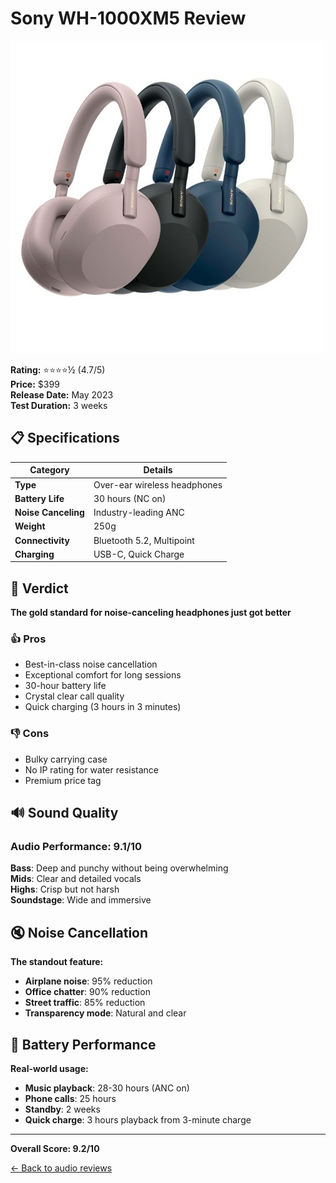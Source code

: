 # Sony WH-1000XM5 Review
![SonyXM5](./images/sonyXm5.jpg)

**Rating:** ⭐⭐⭐⭐½ (4.7/5)  
**Price:** $399  
**Release Date:** May 2023  
**Test Duration:** 3 weeks  

## 📋 Specifications

| Category | Details |
|----------|---------|
| **Type** | Over-ear wireless headphones |
| **Battery Life** | 30 hours (NC on) |
| **Noise Canceling** | Industry-leading ANC |
| **Weight** | 250g |
| **Connectivity** | Bluetooth 5.2, Multipoint |
| **Charging** | USB-C, Quick Charge |

## 🎯 Verdict

**The gold standard for noise-canceling headphones just got better**

### 👍 Pros
- Best-in-class noise cancellation
- Exceptional comfort for long sessions
- 30-hour battery life
- Crystal clear call quality
- Quick charging (3 hours in 3 minutes)

### 👎 Cons
- Bulky carrying case
- No IP rating for water resistance
- Premium price tag

## 🔊 Sound Quality

### **Audio Performance: 9.1/10**

**Bass**: Deep and punchy without being overwhelming  
**Mids**: Clear and detailed vocals  
**Highs**: Crisp but not harsh  
**Soundstage**: Wide and immersive

## 🔇 Noise Cancellation

**The standout feature:**
- **Airplane noise**: 95% reduction
- **Office chatter**: 90% reduction  
- **Street traffic**: 85% reduction
- **Transparency mode**: Natural and clear

## 🔋 Battery Performance

**Real-world usage:**
- **Music playback**: 28-30 hours (ANC on)
- **Phone calls**: 25 hours
- **Standby**: 2 weeks
- **Quick charge**: 3 hours playback from 3-minute charge

---

**Overall Score: 9.2/10**

[← Back to audio reviews](../)